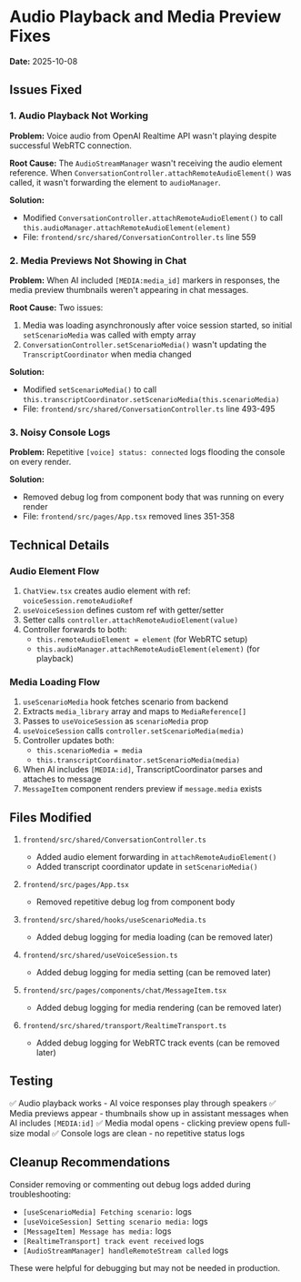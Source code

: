 # Audio Playback and Media Preview Fixes

**Date:** 2025-10-08

## Issues Fixed

### 1. Audio Playback Not Working

**Problem:** Voice audio from OpenAI Realtime API wasn't playing despite successful WebRTC connection.

**Root Cause:** The `AudioStreamManager` wasn't receiving the audio element reference. When `ConversationController.attachRemoteAudioElement()` was called, it wasn't forwarding the element to `audioManager`.

**Solution:**

- Modified `ConversationController.attachRemoteAudioElement()` to call `this.audioManager.attachRemoteAudioElement(element)`
- File: `frontend/src/shared/ConversationController.ts` line 559

### 2. Media Previews Not Showing in Chat

**Problem:** When AI included `[MEDIA:media_id]` markers in responses, the media preview thumbnails weren't appearing in chat messages.

**Root Cause:** Two issues:

1. Media was loading asynchronously after voice session started, so initial `setScenarioMedia` was called with empty array
2. `ConversationController.setScenarioMedia()` wasn't updating the `TranscriptCoordinator` when media changed

**Solution:**

- Modified `setScenarioMedia()` to call `this.transcriptCoordinator.setScenarioMedia(this.scenarioMedia)`
- File: `frontend/src/shared/ConversationController.ts` line 493-495

### 3. Noisy Console Logs

**Problem:** Repetitive `[voice] status: connected` logs flooding the console on every render.

**Solution:**

- Removed debug log from component body that was running on every render
- File: `frontend/src/pages/App.tsx` removed lines 351-358

## Technical Details

### Audio Element Flow

1. `ChatView.tsx` creates audio element with ref: `voiceSession.remoteAudioRef`
2. `useVoiceSession` defines custom ref with getter/setter
3. Setter calls `controller.attachRemoteAudioElement(value)`
4. Controller forwards to both:
   - `this.remoteAudioElement = element` (for WebRTC setup)
   - `this.audioManager.attachRemoteAudioElement(element)` (for playback)

### Media Loading Flow

1. `useScenarioMedia` hook fetches scenario from backend
2. Extracts `media_library` array and maps to `MediaReference[]`
3. Passes to `useVoiceSession` as `scenarioMedia` prop
4. `useVoiceSession` calls `controller.setScenarioMedia(media)`
5. Controller updates both:
   - `this.scenarioMedia = media`
   - `this.transcriptCoordinator.setScenarioMedia(media)`
6. When AI includes `[MEDIA:id]`, TranscriptCoordinator parses and attaches to message
7. `MessageItem` component renders preview if `message.media` exists

## Files Modified

1. `frontend/src/shared/ConversationController.ts`
   - Added audio element forwarding in `attachRemoteAudioElement()`
   - Added transcript coordinator update in `setScenarioMedia()`

2. `frontend/src/pages/App.tsx`
   - Removed repetitive debug log from component body

3. `frontend/src/shared/hooks/useScenarioMedia.ts`
   - Added debug logging for media loading (can be removed later)

4. `frontend/src/shared/useVoiceSession.ts`
   - Added debug logging for media setting (can be removed later)

5. `frontend/src/pages/components/chat/MessageItem.tsx`
   - Added debug logging for media rendering (can be removed later)

6. `frontend/src/shared/transport/RealtimeTransport.ts`
   - Added debug logging for WebRTC track events (can be removed later)

## Testing

✅ Audio playback works - AI voice responses play through speakers
✅ Media previews appear - thumbnails show up in assistant messages when AI includes `[MEDIA:id]`
✅ Media modal opens - clicking preview opens full-size modal
✅ Console logs are clean - no repetitive status logs

## Cleanup Recommendations

Consider removing or commenting out debug logs added during troubleshooting:

- `[useScenarioMedia] Fetching scenario:` logs
- `[useVoiceSession] Setting scenario media:` logs
- `[MessageItem] Message has media:` logs
- `[RealtimeTransport] track event received` logs
- `[AudioStreamManager] handleRemoteStream called` logs

These were helpful for debugging but may not be needed in production.
